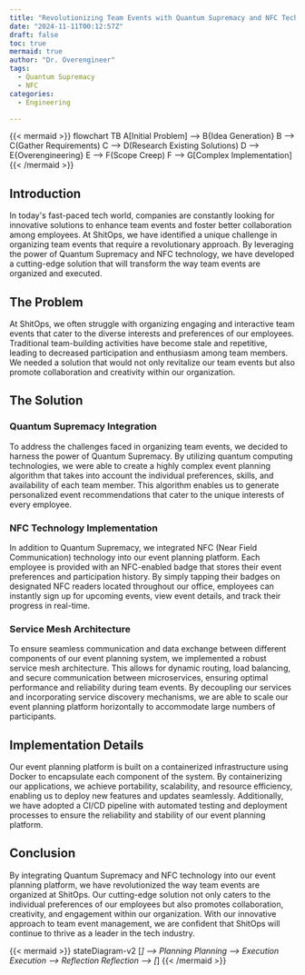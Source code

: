 ```yaml
---
title: "Revolutionizing Team Events with Quantum Supremacy and NFC Technology"
date: "2024-11-11T00:12:57Z"
draft: false
toc: true
mermaid: true
author: "Dr. Overengineer"
tags:
  - Quantum Supremacy
  - NFC
categories:
  - Engineering

---
```


{{< mermaid >}}
flowchart TB
    A[Initial Problem] --> B{Idea Generation}
    B --> C(Gather Requirements)
    C --> D(Research Existing Solutions)
    D --> E{Overengineering}
    E --> F(Scope Creep)
    F --> G[Complex Implementation]
{{< /mermaid >}}

## Introduction

In today's fast-paced tech world, companies are constantly looking for innovative solutions to enhance team events and foster better collaboration among employees. At ShitOps, we have identified a unique challenge in organizing team events that require a revolutionary approach. By leveraging the power of Quantum Supremacy and NFC technology, we have developed a cutting-edge solution that will transform the way team events are organized and executed.

## The Problem

At ShitOps, we often struggle with organizing engaging and interactive team events that cater to the diverse interests and preferences of our employees. Traditional team-building activities have become stale and repetitive, leading to decreased participation and enthusiasm among team members. We needed a solution that would not only revitalize our team events but also promote collaboration and creativity within our organization.

## The Solution

### Quantum Supremacy Integration

To address the challenges faced in organizing team events, we decided to harness the power of Quantum Supremacy. By utilizing quantum computing technologies, we were able to create a highly complex event planning algorithm that takes into account the individual preferences, skills, and availability of each team member. This algorithm enables us to generate personalized event recommendations that cater to the unique interests of every employee.

### NFC Technology Implementation

In addition to Quantum Supremacy, we integrated NFC (Near Field Communication) technology into our event planning platform. Each employee is provided with an NFC-enabled badge that stores their event preferences and participation history. By simply tapping their badges on designated NFC readers located throughout our office, employees can instantly sign up for upcoming events, view event details, and track their progress in real-time.

### Service Mesh Architecture

To ensure seamless communication and data exchange between different components of our event planning system, we implemented a robust service mesh architecture. This allows for dynamic routing, load balancing, and secure communication between microservices, ensuring optimal performance and reliability during team events. By decoupling our services and incorporating service discovery mechanisms, we are able to scale our event planning platform horizontally to accommodate large numbers of participants.

## Implementation Details

Our event planning platform is built on a containerized infrastructure using Docker to encapsulate each component of the system. By containerizing our applications, we achieve portability, scalability, and resource efficiency, enabling us to deploy new features and updates seamlessly. Additionally, we have adopted a CI/CD pipeline with automated testing and deployment processes to ensure the reliability and stability of our event planning platform.

## Conclusion

By integrating Quantum Supremacy and NFC technology into our event planning platform, we have revolutionized the way team events are organized at ShitOps. Our cutting-edge solution not only caters to the individual preferences of our employees but also promotes collaboration, creativity, and engagement within our organization. With our innovative approach to team event management, we are confident that ShitOps will continue to thrive as a leader in the tech industry.

{{< mermaid >}}
stateDiagram-v2
    [*] --> Planning
    Planning --> Execution
    Execution --> Reflection
    Reflection --> [*]
{{< /mermaid >}}